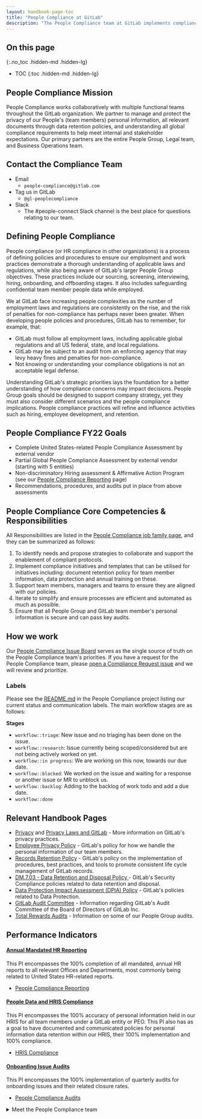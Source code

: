 ```yaml
---
layout: handbook-page-toc
title: "People Compliance at GitLab"
description: "The People Compliance team at GitLab implements compliance initiatives related to team member personal information, document retention, and data protection."
---
```


## On this page
{:.no_toc .hidden-md .hidden-lg}

- TOC
{:toc .hidden-md .hidden-lg}

## People Compliance Mission

People Compliance works collaboratively with multiple functional teams throughout the GitLab organization. We partner to manage and protect the privacy of our People's (team members) personal information, all relevant documents through data retention policies, and understanding all global compliance requirements to help meet internal and stakeholder expectations. Our primary partners are the entire People Group, Legal team, and Business Operations team. 

## Contact the Compliance Team

* Email
   * `people-compliance@gitlab.com`
* Tag us in GitLab
   * `@gl-peoplecompliance`
* Slack
   * The #people-connect Slack channel is the best place for questions relating to our team.

## Defining People Compliance

People compliance (or HR compliance in other organizations) is a process of defining policies and procedures to ensure our employment and work practices demonstrate a thorough understanding of applicable laws and regulations, while also being aware of GitLab's larger People Group objectives. These practices include our sourcing, screening, interviewing, hiring, onboarding, and offboarding stages. It also includes safeguarding confidential team member people data while employed.

We at GitLab face increasing people complexities as the number of employment laws and regulations are consistently on the rise, and the risk of penalties for non-compliance has perhaps never been greater. When developing people policies and procedures, GitLab has to remember, for example, that:

- GitLab must follow all employment laws, including applicable global regulations and all US federal, state, and local regulations.
- GitLab may be subject to an audit from an enforcing agency that may levy heavy fines and penalties for non-compliance.
- Not knowing or understanding your compliance obligations is not an acceptable legal defense.

Understanding GitLab's strategic priorities lays the foundation for a better understanding of how compliance concerns may impact decisions. People Group goals should be designed to support company strategy, yet they must also consider different scenarios and the people compliance implications. People compliance practices will refine and influence activities such as hiring, employee development, and retention. 

## People Compliance FY22 Goals

* Complete United States-related People Compliance Assessment by external vendor
* Partial Global People Compliance Assessment by external vendor (starting with 5 entities)
* Non-discriminatory Hiring assessment & Affirmative Action Program (see our [People Compliance Reporting](/handbook/people-group/people-compliance/people-compliance-reporting/) page)
* Recommendations, procedures, and audits put in place from above assessments

## People Compliance Core Competencies & Responsibilities

All Responsibilities are listed in the [People Compliance job family page](https://about.gitlab.com/job-families/people-ops/people-compliance/), and they can be summarized as follows:

1. To identify needs and propose strategies to collaborate and support the enablement of compliant protocols.
1. Implement compliance initiatives and templates that can be utilised for initiatives including: document retention policy for team member information, data protection and annual training on these. 
1. Support team members, managers and teams to ensure they are aligned with our policies.
1. Iterate to simplify and ensure processes are efficient and automated as much as possible.  
1. Ensure that all People Group and GitLab team member's personal information is secure and can pass key audits. 

## How we work

Our [People Compliance Issue Board](https://gitlab.com/gitlab-com/people-group/compliance/-/boards/2082154) serves as the single source of truth on the People Compliance team's priorities. If you have a request for the People Compliance team, please [open a Compliance Request issue](https://gitlab.com/gitlab-com/people-group/compliance/-/issues/new?issue) and we will review and prioritize.

### Labels

Please see the [README.md](https://gitlab.com/gitlab-com/people-group/compliance/-/blob/master/README.md) in the People Compliance project listing our current status and communication labels. The main workflow stages are as follows:

**Stages**

- `workflow::triage`: New issue and no triaging has been done on the issue.
- `workflow::research`: Issue currently being scoped/considered but are not being actively worked on yet.
- `workflow::in progress`: We are working on this now, towards our due date.
- `workflow::blocked`: We worked on the issue and waiting for a response or another issue or MR to unblock us.
- `workflow::backlog`: Adding to the backlog of work todo and add a due date.
- `workflow::done`

## Relevant Handbook Pages

* [Privacy](/handbook/legal/privacy/) and [Privacy Laws and GitLab](/handbook/legal/privacy/privacy-laws.html) - More information on GitLab's privacy practices.
* [Employee Privacy Policy](/handbook/legal/privacy/employee-privacy-policy/) - GitLab's policy for how we handle the personal information of our team members.
* [Records Retention Policy](/handbook/legal/record-retention-policy/) - GitLab's policy on the implementation of procedures, best practices, and tools to promote consistent life cycle management of GitLab records.
* [DM.7.03 - Data Retention and Disposal Policy ](/handbook/engineering/security/data-classification-standard.html) - GitLab's Security Compliance policies related to data retention and disposal.
* [Data Protection Impact Assessment (DPIA) Policy](/handbook/engineering/security/dpia-policy/) - GitLab's policies related to Data Protection.
* [GitLab Audit Committee](/handbook/board-meetings/committees/audit/) - Information regarding GitLab's Audit Committee of the Board of Directors of GitLab Inc. 
* [Total Rewards Audits](/handbook/total-rewards/total-rewards-audits/) - Information on some of our People Group audits.

## Performance Indicators

#### [Annual Mandated HR Reporting](https://about.gitlab.com/handbook/people-group/people-success-performance-indicators/#compliance-annual-mandated-hr-reporting)

This PI encompasses the 100% completion of all mandated, annual HR reports to all relevant Offices and Departments, most commonly being related to United States HR-related reports.

* [People Compliance Reporting](/handbook/people-group/people-compliance/people-compliance-reporting/)

#### [People Data and HRIS Compliance](https://about.gitlab.com/handbook/people-group/people-success-performance-indicators/#compliance-people-data-and-hris-compliance)

This PI encompasses the 100% accuracy of personal information held in our HRIS for all team members under a GitLab entity or PEO. This PI also has as a goal to have documented and communicated policies for personal information data retention within our HRIS, their 100% implementation and 100% compliance.

* [HRIS Compliance](/handbook/people-group/people-compliance/hris-compliance/)

#### [Onboarding Issue Audits](https://about.gitlab.com/handbook/people-group/people-success-performance-indicators/#onboarding-issue-audits)

This PI encompasses the 100% implementation of quarterly audits for onboarding issues and their related closure rates.

* [People Compliance Audits](/handbook/people-group/people-compliance/people-compliance-audits/)

<details markdown="1">

<summary>Meet the People Compliance team</summary>

## Meet the People Compliance team

[**Cassiana Gudgenov**](https://about.gitlab.com/company/team/#cgudgenov)

* Title: People Compliance Specialist
* GitLab handle: @cgudgenov
* Slack handle: @cassiana gudgenov

</details>
